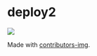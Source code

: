# deploy2

<a href="https://github.com/hariom1625/deploy2/graphs/contributors">
  <img src="https://contributors-img.web.app/image?repo=hariom1625/deploy2" />
</a>

Made with [contributors-img](https://contributors-img.web.app).
